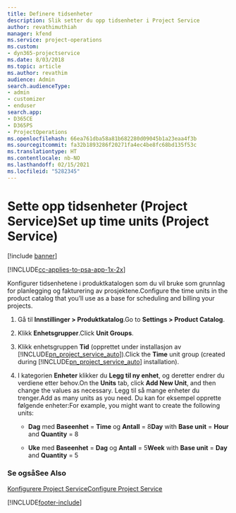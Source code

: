 ```yaml
---
title: Definere tidsenheter
description: Slik setter du opp tidsenheter i Project Service
author: revathimuthiah
manager: kfend
ms.service: project-operations
ms.custom:
- dyn365-projectservice
ms.date: 8/03/2018
ms.topic: article
ms.author: revathim
audience: Admin
search.audienceType:
- admin
- customizer
- enduser
search.app:
- D365CE
- D365PS
- ProjectOperations
ms.openlocfilehash: 66ea761dba58a81b682280d09045b1a23eaa4f3b
ms.sourcegitcommit: fa32b1893286f20271fa4ec4be8fc68bd135f53c
ms.translationtype: HT
ms.contentlocale: nb-NO
ms.lasthandoff: 02/15/2021
ms.locfileid: "5282345"
---
```

# <a name="set-up-time-units-project-service"></a><span data-ttu-id="6ba14-103">Sette opp tidsenheter (Project Service)</span><span class="sxs-lookup"><span data-stu-id="6ba14-103">Set up time units (Project Service)</span></span>

[!include [banner](../includes/psa-now-project-operations.md)]

[!INCLUDE[cc-applies-to-psa-app-1x-2x](../includes/cc-applies-to-psa-app-1x-2x.md)]

<span data-ttu-id="6ba14-104">Konfigurer tidsenhetene i produktkatalogen som du vil bruke som grunnlag for planlegging og fakturering av prosjektene.</span><span class="sxs-lookup"><span data-stu-id="6ba14-104">Configure the time units in the product catalog that you’ll use as a base for scheduling and billing your projects.</span></span>  
  
1. <span data-ttu-id="6ba14-105">Gå til **Innstillinger > Produktkatalog**.</span><span class="sxs-lookup"><span data-stu-id="6ba14-105">Go to **Settings > Product Catalog**.</span></span>  
  
2. <span data-ttu-id="6ba14-106">Klikk **Enhetsgrupper**.</span><span class="sxs-lookup"><span data-stu-id="6ba14-106">Click **Unit Groups**.</span></span>  
  
3. <span data-ttu-id="6ba14-107">Klikk enhetsgruppen **Tid** (opprettet under installasjon av [!INCLUDE[pn_project_service_auto](../includes/pn-project-service-auto.md)]).</span><span class="sxs-lookup"><span data-stu-id="6ba14-107">Click the **Time** unit group (created during [!INCLUDE[pn_project_service_auto](../includes/pn-project-service-auto.md)] installation).</span></span>  
  
4. <span data-ttu-id="6ba14-108">I kategorien **Enheter** klikker du **Legg til ny enhet**, og deretter endrer du verdiene etter behov.</span><span class="sxs-lookup"><span data-stu-id="6ba14-108">On the **Units** tab, click **Add New Unit**, and then change the values as necessary.</span></span> <span data-ttu-id="6ba14-109">Legg til så mange enheter du trenger.</span><span class="sxs-lookup"><span data-stu-id="6ba14-109">Add as many units as you need.</span></span> <span data-ttu-id="6ba14-110">Du kan for eksempel opprette følgende enheter:</span><span class="sxs-lookup"><span data-stu-id="6ba14-110">For example, you might want to create the following units:</span></span>  
  
   - <span data-ttu-id="6ba14-111">**Dag** med **Baseenhet** = **Time** og **Antall** = 8</span><span class="sxs-lookup"><span data-stu-id="6ba14-111">**Day** with **Base unit** = **Hour** and **Quantity** = 8</span></span>  
  
   - <span data-ttu-id="6ba14-112">**Uke** med **Baseenhet** = **Dag** og **Antall** = 5</span><span class="sxs-lookup"><span data-stu-id="6ba14-112">**Week** with **Base unit** = **Day** and **Quantity** = 5</span></span>  
  
### <a name="see-also"></a><span data-ttu-id="6ba14-113">Se også</span><span class="sxs-lookup"><span data-stu-id="6ba14-113">See Also</span></span>  
 [<span data-ttu-id="6ba14-114">Konfigurere Project Service</span><span class="sxs-lookup"><span data-stu-id="6ba14-114">Configure Project Service</span></span>](../psa/configure.md)


[!INCLUDE[footer-include](../includes/footer-banner.md)]